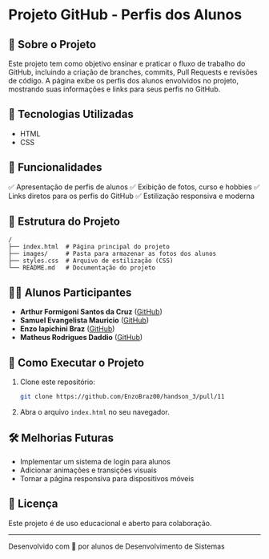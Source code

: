 # Projeto GitHub - Perfis dos Alunos

## 📌 Sobre o Projeto
Este projeto tem como objetivo ensinar e praticar o fluxo de trabalho do GitHub, incluindo a criação de branches, commits, Pull Requests e revisões de código. A página exibe os perfis dos alunos envolvidos no projeto, mostrando suas informações e links para seus perfis no GitHub.

## 🚀 Tecnologias Utilizadas
- HTML
- CSS

## 🎯 Funcionalidades
✅ Apresentação de perfis de alunos 
✅ Exibição de fotos, curso e hobbies 
✅ Links diretos para os perfis do GitHub 
✅ Estilização responsiva e moderna 

## 📂 Estrutura do Projeto
```
/
├── index.html  # Página principal do projeto
├── images/     # Pasta para armazenar as fotos dos alunos
├── styles.css  # Arquivo de estilização (CSS)
└── README.md   # Documentação do projeto
```

## 👨‍💻 Alunos Participantes
- **Arthur Formigoni Santos da Cruz** ([GitHub](https://github.com/ArthurFormigoni))
- **Samuel Evangelista Mauricio** ([GitHub](https://github.com/norgetz))
- **Enzo Iapichini Braz** ([GitHub](https://github.com/EnzoBraz00))
- **Matheus Rodrigues Daddio** ([GitHub](https://github.com/matheusdaddio))

## 📖 Como Executar o Projeto
1. Clone este repositório:
   ```bash
   git clone https://github.com/EnzoBraz00/handson_3/pull/11
   ```
2. Abra o arquivo `index.html` no seu navegador.

## 🛠 Melhorias Futuras
- Implementar um sistema de login para alunos
- Adicionar animações e transições visuais
- Tornar a página responsiva para dispositivos móveis

## 📜 Licença
Este projeto é de uso educacional e aberto para colaboração.

---
Desenvolvido com 💙 por alunos de Desenvolvimento de Sistemas